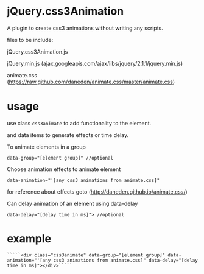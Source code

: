 jQuery.css3Animation
====================

A plugin to create css3 animations without writing any scripts.



files to be include:

jQuery.css3Animation.js

jQuery.min.js (ajax.googleapis.com/ajax/libs/jquery/2.1.1/jquery.min.js)

animate.css (https://raw.github.com/daneden/animate.css/master/animate.css)



usage
=====

use class `css3animate` to add functionality to the element.

and data items to generate effects or time delay.

	
To animate elements in a group

	data-group="[element group]" //optional



Choose animation effects to animate element 

	data-animation="'[any css3 animations from animate.css]" 

for reference about effects goto (http://daneden.github.io/animate.css/)



Can delay animation of an element using data-delay

	data-delay="[delay time in ms]"> //optional



example
=======


	`````<div class="css3animate" data-group="[element group]" data-animation="'[any css3 animations from animate.css]" data-delay="[delay time in ms]"></div>`````
